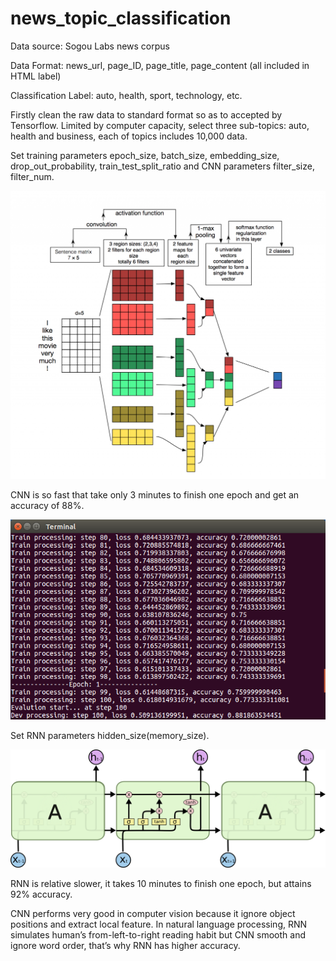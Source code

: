 # news_topic_classification

Data source: Sogou Labs news corpus

Data Format: news_url, page_ID, page_title, page_content (all included in HTML label)

Classification Label: auto, health, sport, technology, etc.

Firstly clean the raw data to standard format so as to accepted by Tensorflow. Limited by computer capacity, select three sub-topics: auto, health and business, each of topics includes 10,000 data.

Set training parameters epoch_size, batch_size, embedding_size, drop_out_probability, train_test_split_ratio and CNN parameters filter_size, filter_num.

![](pic/cnn.png)

CNN is so fast that take only 3 minutes to finish one epoch and get an accuracy of 88%.

![](pic/cnn_accuracy.png)


Set RNN parameters hidden_size(memory_size).

![](pic/lstm.png)

RNN is relative slower, it takes 10 minutes to finish one epoch, but attains 92% accuracy.

CNN performs very good in computer vision because it ignore object positions and extract local feature. In natural language processing, RNN simulates human’s from-left-to-right reading habit but CNN smooth and ignore word order, that’s why RNN has higher accuracy.